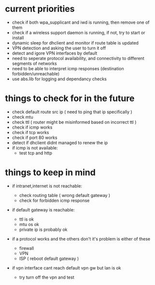 # current priorities    
- check if both wpa_supplicant and iwd is running, then remove one of them
- check if a wireless support daemon is running, if not, try to start or install
- dynamic sleep for dhclient and monitor if route table is updated    
- VPN detection and asking the user to turn it off    
- detect and igore VPN interfaces by default  
- need to seperate protocol availability, and connectivity to different segments of networks  
- need to be able to interpret icmp responses (destination forbidden/unreachable)    
- use abs.lib for logging and dependancy checks  
# things to check for in the future    
- check default route src ip ( need to ping that ip specifically )    
- check mtu    
- check ttl ( router might be misinformed based on incorrect ttl )    
- check if icmp works    
- check if tcp works    
- check if port 80 works    
- detect if dhclient didnt managed to renew the ip    
- if icmp is not available:    
    - test tcp and http      
    
    
    
# things to keep in mind    
- if intranet,internet is not reachable:    
    - check routing table ( wrong default gateway )    
    - check for forbidden icmp response    
    
- if default gateway is reachable:    
    - ttl is ok    
    - mtu os ok    
    - private ip is probably ok    
- if a protocol works and the others don't it's problem is either of these    
    - firewall    
    - VPN    
    - ISP ( reboot default gateway )    
- if vpn interface cant reach default vpn gw but lan is ok    
    - try turn off the vpn and test    
  
    
  

